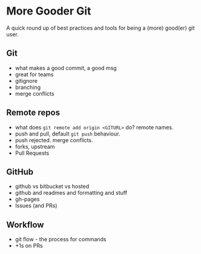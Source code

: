 # More Gooder Git

A quick round up of best practices and tools for being a (more) good(er) git user.

## Git

* what makes a good commit, a good msg
* great for teams
* gitignore
* branching
* merge conflicts

## Remote repos

* what does `git remote add origin <GITURL>` do? remote names.
* push and pull, default `git push` behaviour.
* push rejected. merge conflicts.
* forks, upstream
* Pull Requests

## GitHub

* github vs bitbucket vs hosted
* github and readmes and formatting and stuff
* gh-pages
* Issues (and PRs)

## Workflow

* git flow - the process for commands
* +1s on PRs
